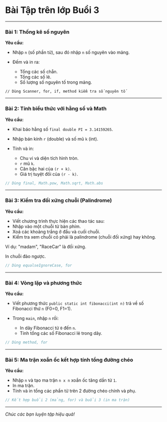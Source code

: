 # Bài Tập trên lớp  Buổi 3 

---

### Bài 1: Thống kê số nguyên

**Yêu cầu:**

* Nhập `n` (số phần tử), sau đó nhập `n` số nguyên vào mảng.
* Đếm và in ra:

  * Tổng các số chẵn.
  * Tổng các số lẻ.
  * Số lượng số nguyên tố trong mảng.

```
// Dùng Scanner, for, if, method kiểm tra số nguyên tố
```

---

### Bài 2: Tính biểu thức với hằng số và Math

**Yêu cầu:**

* Khai báo hằng số `final double PI = 3.14159265`.
* Nhập bán kính `r` (double) và số mũ `k` (int).
* Tính và in:

  * Chu vi và diện tích hình tròn.
  * `r` mũ `k`.
  * Căn bậc hai của `(r + k)`.
  * Giá trị tuyệt đối của `(r - k)`.

```java
// Dùng final, Math.pow, Math.sqrt, Math.abs
```

---

### Bài 3: Kiểm tra đối xứng chuỗi (Palindrome)
**Yêu cầu:**

* Viết chương trình thực hiện các thao tác sau:
* Nhập vào một chuỗi từ bàn phím.
* Xoá các khoảng trắng ở đầu và cuối chuỗi.
* Kiểm tra xem chuỗi có phải là palindrome (chuỗi đối xứng) hay không.

Ví dụ: "madam", "RaceCar" là đối xứng.

In chuỗi đảo ngược.

```java
// Dùng equalseIgnoreCase, for 
```

---

### Bài 4: Vòng lặp và phương thức

**Yêu cầu:**

* Viết phương thức `public static int fibonacci(int n)` trả về số Fibonacci thứ `n` (F0=0, F1=1).
* Trong `main`, nhập `n` rồi:

  * In dãy Fibonacci từ `0` đến `n`.
  * Tính tổng các số Fibonacci lẻ trong dãy.

```java
// Dùng method, for
```

---

### Bài 5: Ma trận xoắn ốc kết hợp tính tổng đường chéo

**Yêu cầu:**

* Nhập `n` và tạo ma trận `n x n` xoắn ốc tăng dần từ `1`.
* In ma trận.
* Tính và in tổng các phần tử trên 2 đường chéo chính và phụ.

```java
// Kết hợp buổi 2 (mảng, for) và buổi 3 (in ma trận)
```

---

*Chúc các bạn luyện tập hiệu quả!*
